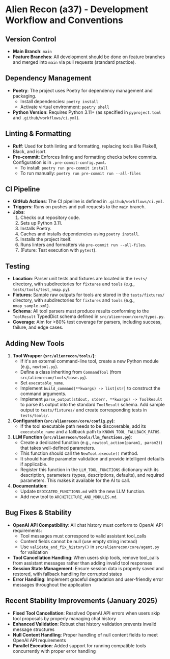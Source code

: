 # Alien Recon (a37) - Development Workflow and Conventions

## Version Control
-   **Main Branch**: `main`
-   **Feature Branches**: All development should be done on feature branches and merged into `main` via pull requests (standard practice).

## Dependency Management
-   **Poetry**: The project uses Poetry for dependency management and packaging.
    -   Install dependencies: `poetry install`
    -   Activate virtual environment: `poetry shell`
-   **Python Version**: Requires Python 3.11+ (as specified in `pyproject.toml` and `.github/workflows/ci.yml`).

## Linting & Formatting
-   **Ruff**: Used for both linting and formatting, replacing tools like Flake8, Black, and isort.
-   **Pre-commit**: Enforces linting and formatting checks before commits. Configuration is in `.pre-commit-config.yaml`.
    -   To install: `poetry run pre-commit install`
    -   To run manually: `poetry run pre-commit run --all-files`

## CI Pipeline
-   **GitHub Actions**: The CI pipeline is defined in `.github/workflows/ci.yml`.
-   **Triggers**: Runs on pushes and pull requests to the `main` branch.
-   **Jobs**:
    1.  Checks out repository code.
    2.  Sets up Python 3.11.
    3.  Installs Poetry.
    4.  Caches and installs dependencies using `poetry install`.
    5.  Installs the project itself.
    6.  Runs linters and formatters via `pre-commit run --all-files`.
    7.  (Future: Test execution with `pytest`).

## Testing
-   **Location**: Parser unit tests and fixtures are located in the `tests/` directory, with subdirectories for `fixtures` and `tools` (e.g., `tests/tools/test_nmap.py`).
-   **Fixtures**: Sample raw outputs for tools are stored in the `tests/fixtures/` directory, with subdirectories for `fixtures` and `tools` (e.g., `nmap_sample.xml`).
-   **Schema**: All tool parsers must produce results conforming to the `ToolResult` TypedDict schema defined in `src/alienrecon/core/types.py`.
-   **Coverage**: Aim for >80% test coverage for parsers, including success, failure, and edge cases.

## Adding New Tools
1.  **Tool Wrapper (`src/alienrecon/tools/`)**:
    * If it's an external command-line tool, create a new Python module (e.g., `newtool.py`).
    * Define a class inheriting from `CommandTool` (from `src/alienrecon/tools/base.py`).
    * Set `executable_name`.
    * Implement `build_command(**kwargs) -> list[str]` to construct the command arguments.
    * Implement `parse_output(stdout, stderr, **kwargs) -> ToolResult` to parse its output into the standard `ToolResult` schema. Add sample output to `tests/fixtures/` and create corresponding tests in `tests/tools/`.
2.  **Configuration (`src/alienrecon/core/config.py`)**:
    * If the tool executable path needs to be discoverable, add its `executable_name` and a fallback path to `KNOWN_TOOL_FALLBACK_PATHS`.
3.  **LLM Function (`src/alienrecon/tools/llm_functions.py`)**:
    * Create a dedicated function (e.g., `newtool_action(param1, param2)`) that takes well-defined parameters.
    * This function should call the `NewTool.execute()` method.
    * It should handle parameter validation and provide intelligent defaults if applicable.
    * Register this function in the `LLM_TOOL_FUNCTIONS` dictionary with its description, parameters (types, descriptions, defaults), and required parameters. This makes it available for the AI to call.
4.  **Documentation**:
    * Update `DEDICATED_FUNCTIONS.md` with the new LLM function.
    * Add new tool to `ARCHITECTURE_AND_MODULES.md`.

## Bug Fixes & Stability
-   **OpenAI API Compatibility**: All chat history must conform to OpenAI API requirements:
    -   Tool messages must correspond to valid assistant tool_calls
    -   Content fields cannot be null (use empty string instead)
    -   Use `validate_and_fix_history()` in `src/alienrecon/core/agent.py` for validation
-   **Tool Cancellation Handling**: When users skip tools, remove tool_calls from assistant messages rather than adding invalid tool responses
-   **Session State Management**: Ensure session data is properly saved and restored, with fallback handling for corrupted states
-   **Error Handling**: Implement graceful degradation and user-friendly error messages throughout the application

## Recent Stability Improvements (January 2025)
-   **Fixed Tool Cancellation**: Resolved OpenAI API errors when users skip tool proposals by properly managing chat history
-   **Enhanced Validation**: Robust chat history validation prevents invalid message structures
-   **Null Content Handling**: Proper handling of null content fields to meet OpenAI API requirements
-   **Parallel Execution**: Added support for running compatible tools concurrently with proper error handling
